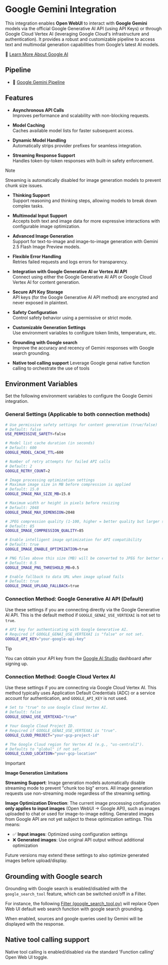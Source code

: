 # Google Gemini Integration

This integration enables **Open WebUI** to interact with **Google Gemini** models via the official Google Generative AI API (using API Keys) or through Google Cloud Vertex AI (leveraging Google Cloud's infrastructure and authentication). It provides a robust and customizable pipeline to access text and multimodal generation capabilities from Google’s latest AI models.

🔗 [Learn More About Google AI](https://own.dev/ai-google-dev)

## Pipeline

- 🧩 [Google Gemini Pipeline](https://own.dev/github-owndev-open-webui-functions-google-gemini)

## Features

- **Asynchronous API Calls**  
  Improves performance and scalability with non-blocking requests.

- **Model Caching**  
  Caches available model lists for faster subsequent access.

- **Dynamic Model Handling**  
  Automatically strips provider prefixes for seamless integration.

- **Streaming Response Support**  
  Handles token-by-token responses with built-in safety enforcement.

> [!Note]
> Streaming is automatically disabled for image generation models to prevent chunk size issues.

- **Thinking Support**  
  Support reasoning and thinking steps, allowing models to break down complex tasks.

- **Multimodal Input Support**  
  Accepts both text and image data for more expressive interactions with configurable image optimization.

- **Advanced Image Generation**  
  Support for text-to-image and image-to-image generation with Gemini 2.5 Flash Image Preview models.

- **Flexible Error Handling**  
  Retries failed requests and logs errors for transparency.

- **Integration with Google Generative AI or Vertex AI API**  
  Connect using either the Google Generative AI API or Google Cloud Vertex AI for content generation.

- **Secure API Key Storage**  
  API keys (for the Google Generative AI API method) are encrypted and never exposed in plaintext.

- **Safety Configuration**  
  Control safety behavior using a permissive or strict mode.

- **Customizable Generation Settings**  
  Use environment variables to configure token limits, temperature, etc.

- **Grounding with Google search**  
  Improve the accuracy and recency of Gemini responses with Google search grounding.

- **Native tool calling support**
  Leverage Google genai native function calling to orchestrate the use of tools

## Environment Variables

Set the following environment variables to configure the Google Gemini integration.

### General Settings (Applicable to both connection methods)

```bash
# Use permissive safety settings for content generation (true/false)
# Default: false
USE_PERMISSIVE_SAFETY=false

# Model list cache duration (in seconds)
# Default: 600
GOOGLE_MODEL_CACHE_TTL=600

# Number of retry attempts for failed API calls
# Default: 2
GOOGLE_RETRY_COUNT=2

# Image processing optimization settings
# Maximum image size in MB before compression is applied
# Default: 15.0
GOOGLE_IMAGE_MAX_SIZE_MB=15.0

# Maximum width or height in pixels before resizing
# Default: 2048
GOOGLE_IMAGE_MAX_DIMENSION=2048

# JPEG compression quality (1-100, higher = better quality but larger size)
# Default: 85
GOOGLE_IMAGE_COMPRESSION_QUALITY=85

# Enable intelligent image optimization for API compatibility
# Default: true
GOOGLE_IMAGE_ENABLE_OPTIMIZATION=true

# PNG files above this size (MB) will be converted to JPEG for better compression
# Default: 0.5
GOOGLE_IMAGE_PNG_THRESHOLD_MB=0.5

# Enable fallback to data URL when image upload fails
# Default: true
GOOGLE_IMAGE_UPLOAD_FALLBACK=true
```

### Connection Method: Google Generative AI API (Default)

Use these settings if you are connecting directly via the Google Generative AI API. This is the default method if `GOOGLE_GENAI_USE_VERTEXAI` is not set to `true`.

```bash
# API key for authenticating with Google Generative AI.
# Required if GOOGLE_GENAI_USE_VERTEXAI is "false" or not set.
GOOGLE_API_KEY="your-google-api-key"
```

> [!TIP]
> You can obtain your API key from the [Google AI Studio](https://own.dev/aistudio-google-com) dashboard after signing up.

### Connection Method: Google Cloud Vertex AI

Use these settings if you are connecting via Google Cloud Vertex AI. This method typically uses Application Default Credentials (ADC) or a service account for authentication, and `GOOGLE_API_KEY` is not used.

```bash
# Set to "true" to use Google Cloud Vertex AI.
# Default: false
GOOGLE_GENAI_USE_VERTEXAI="true"

# Your Google Cloud Project ID.
# Required if GOOGLE_GENAI_USE_VERTEXAI is "true".
GOOGLE_CLOUD_PROJECT="your-gcp-project-id"

# The Google Cloud region for Vertex AI (e.g., "us-central1").
# Defaults to "global" if not set.
GOOGLE_CLOUD_LOCATION="your-gcp-location"
```

> [!IMPORTANT]
> **Image Generation Limitations**
>
> **Streaming Support**: Image generation models automatically disable streaming mode to prevent "chunk too big" errors. All image generation requests use non-streaming mode regardless of the streaming setting.
>
> **Image Optimization Direction**: The current image processing configuration **only applies to input images** (Open WebUI → Google API), such as images uploaded to chat or used for image-to-image editing. Generated images from Google API are not yet subject to these optimization settings. This means:
>
> - ✅ **Input images**: Optimized using configuration settings
> - ❌ **Generated images**: Use original API output without additional optimization
>
> Future versions may extend these settings to also optimize generated images before upload/display.

## Grounding with Google search

Grounding with Google search is enabled/disabled with the `google_search_tool` feature, which can be switched on/off in a Filter.

For instance, the following [Filter (google_search_tool.py)](../filters/google_search_tool.py) will replace Open Web UI default web search function with google search grounding.

When enabled, sources and google queries used by Gemini will be displayed with the response.

## Native tool calling support

Native tool calling is enabled/disabled via the standard 'Function calling' Open Web UI toggle.
